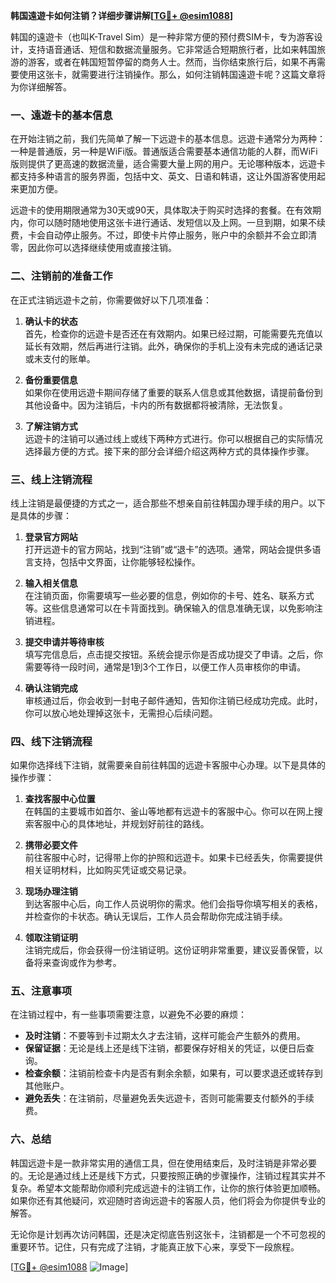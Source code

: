 **韩国遠遊卡如何注销？详细步骤讲解[[TG💪+ @esim1088](https://t.me/s/esim1088)]**

韩国的遠遊卡（也叫K-Travel Sim）是一种非常方便的预付费SIM卡，专为游客设计，支持语音通话、短信和数据流量服务。它非常适合短期旅行者，比如来韩国旅游的游客，或者在韩国短暂停留的商务人士。然而，当你结束旅行后，如果不再需要使用这张卡，就需要进行注销操作。那么，如何注销韩国遠遊卡呢？这篇文章将为你详细解答。

### 一、遠遊卡的基本信息

在开始注销之前，我们先简单了解一下远遊卡的基本信息。远遊卡通常分为两种：一种是普通版，另一种是WiFi版。普通版适合需要基本通信功能的人群，而WiFi版则提供了更高速的数据流量，适合需要大量上网的用户。无论哪种版本，远遊卡都支持多种语言的服务界面，包括中文、英文、日语和韩语，这让外国游客使用起来更加方便。

远遊卡的使用期限通常为30天或90天，具体取决于购买时选择的套餐。在有效期内，你可以随时随地使用这张卡进行通话、发短信以及上网。一旦到期，如果不续费，卡会自动停止服务。不过，即使卡片停止服务，账户中的余额并不会立即清零，因此你可以选择继续使用或直接注销。

### 二、注销前的准备工作

在正式注销远遊卡之前，你需要做好以下几项准备：

1. **确认卡的状态**  
   首先，检查你的远遊卡是否还在有效期内。如果已经过期，可能需要先充值以延长有效期，然后再进行注销。此外，确保你的手机上没有未完成的通话记录或未支付的账单。

2. **备份重要信息**  
   如果你在使用远遊卡期间存储了重要的联系人信息或其他数据，请提前备份到其他设备中。因为注销后，卡内的所有数据都将被清除，无法恢复。

3. **了解注销方式**  
   远遊卡的注销可以通过线上或线下两种方式进行。你可以根据自己的实际情况选择最方便的方式。接下来的部分会详细介绍这两种方式的具体操作步骤。

### 三、线上注销流程

线上注销是最便捷的方式之一，适合那些不想亲自前往韩国办理手续的用户。以下是具体的步骤：

1. **登录官方网站**  
   打开远遊卡的官方网站，找到“注销”或“退卡”的选项。通常，网站会提供多语言支持，包括中文界面，让你能够轻松操作。

2. **输入相关信息**  
   在注销页面，你需要填写一些必要的信息，例如你的卡号、姓名、联系方式等。这些信息通常可以在卡背面找到。确保输入的信息准确无误，以免影响注销进程。

3. **提交申请并等待审核**  
   填写完信息后，点击提交按钮。系统会提示你是否成功提交了申请。之后，你需要等待一段时间，通常是1到3个工作日，以便工作人员审核你的申请。

4. **确认注销完成**  
   审核通过后，你会收到一封电子邮件通知，告知你注销已经成功完成。此时，你可以放心地处理掉这张卡，无需担心后续问题。

### 四、线下注销流程

如果你选择线下注销，就需要亲自前往韩国的远遊卡客服中心办理。以下是具体的操作步骤：

1. **查找客服中心位置**  
   在韩国的主要城市如首尔、釜山等地都有远遊卡的客服中心。你可以在网上搜索客服中心的具体地址，并规划好前往的路线。

2. **携带必要文件**  
   前往客服中心时，记得带上你的护照和远遊卡。如果卡已经丢失，你需要提供相关证明材料，比如购买凭证或交易记录。

3. **现场办理注销**  
   到达客服中心后，向工作人员说明你的需求。他们会指导你填写相关的表格，并检查你的卡状态。确认无误后，工作人员会帮助你完成注销手续。

4. **领取注销证明**  
   注销完成后，你会获得一份注销证明。这份证明非常重要，建议妥善保管，以备将来查询或作为参考。

### 五、注意事项

在注销过程中，有一些事项需要注意，以避免不必要的麻烦：

- **及时注销**：不要等到卡过期太久才去注销，这样可能会产生额外的费用。
- **保留证据**：无论是线上还是线下注销，都要保存好相关的凭证，以便日后查询。
- **检查余额**：注销前检查卡内是否有剩余余额，如果有，可以要求退还或转存到其他账户。
- **避免丢失**：在注销前，尽量避免丢失远遊卡，否则可能需要支付额外的手续费。

### 六、总结

韩国远遊卡是一款非常实用的通信工具，但在使用结束后，及时注销是非常必要的。无论是通过线上还是线下方式，只要按照正确的步骤操作，注销过程其实并不复杂。希望本文能帮助你顺利完成远遊卡的注销工作，让你的旅行体验更加顺畅。如果你还有其他疑问，欢迎随时咨询远遊卡的客服人员，他们将会为你提供专业的解答。

无论你是计划再次访问韩国，还是决定彻底告别这张卡，注销都是一个不可忽视的重要环节。记住，只有完成了注销，才能真正放下心来，享受下一段旅程。

[[TG💪+ @esim1088](https://t.me/s/esim1088) ![Image](https://i.postimg.cc/4NQfJmqS/Snipaste-2025-05-13-00-14-12.png)]